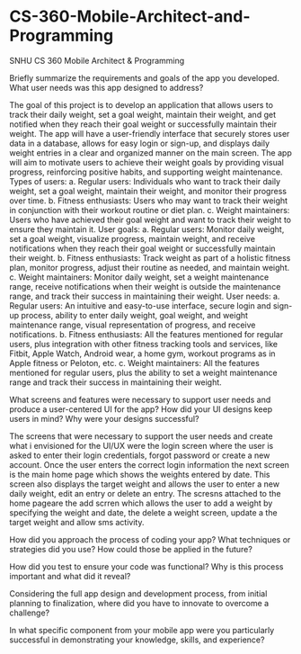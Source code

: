 # CS-360-Mobile-Architect-and-Programming
SNHU CS 360 Mobile Architect &amp; Programming

Briefly summarize the requirements and goals of the app you developed. What user needs was this app designed to address?

The goal of this project is to develop an application that allows users to track their daily weight, set a goal weight, maintain their weight, and get notified when they reach their goal weight or successfully maintain their weight. The app will have a user-friendly interface that securely stores user data in a database, allows for easy login or sign-up, and displays daily weight entries in a clear and organized manner on the main screen. The app will aim to motivate users to achieve their weight goals by providing visual progress, reinforcing positive habits, and supporting weight maintenance. 
Types of users: 
a. Regular users: Individuals who want to track their daily weight, set a goal weight, maintain their weight, and monitor their progress over time. 
b. Fitness enthusiasts: Users who may want to track their weight in conjunction with their workout routine or diet plan. 
c. Weight maintainers: Users who have achieved their goal weight and want to track their weight to ensure they maintain it.
User goals: 
a. Regular users: Monitor daily weight, set a goal weight, visualize progress, maintain weight, and receive notifications when they reach their goal weight or successfully maintain their weight. 
b. Fitness enthusiasts: Track weight as part of a holistic fitness plan, monitor progress, adjust their routine as needed, and maintain weight. 
c. Weight maintainers: Monitor daily weight, set a weight maintenance range, receive notifications when their weight is outside the maintenance range, and track their success in maintaining their weight.
User needs:
a. Regular users: An intuitive and easy-to-use interface, secure login and sign-up process, ability to enter daily weight, goal weight, and weight maintenance range, visual representation of progress, and receive notifications. 
b. Fitness enthusiasts: All the features mentioned for regular users, plus integration with other fitness tracking tools and services, like Fitbit, Apple Watch, Android wear, a home gym, workout programs as in Apple fitness or Peloton, etc.
c. Weight maintainers: All the features mentioned for regular users, plus the ability to set a weight maintenance range and track their success in maintaining their weight.


What screens and features were necessary to support user needs and produce a user-centered UI for the app? How did your UI designs keep users in mind? Why were your designs successful?

The screens that were necessary to support the user needs and create what i envisioned for the UI/UX were the login screen where the user is asked to enter their login credentials, forgot password or create a new account. Once the user enters the correct login information the next screen is the main home page which shows the weights entered by date. This screen also displays the target weight and allows the user to enter a new daily weight, edit an entry or delete an entry. The scresns attached to the home pageare the add scrren which allows the user to add a weight by specifying the weight and date, the delete a weight screen, update a the target weight and allow sms activity.  

How did you approach the process of coding your app? What techniques or strategies did you use? How could those be applied in the future?



How did you test to ensure your code was functional? Why is this process important and what did it reveal?


Considering the full app design and development process, from initial planning to finalization, where did you have to innovate to overcome a challenge?


In what specific component from your mobile app were you particularly successful in demonstrating your knowledge, skills, and experience?

